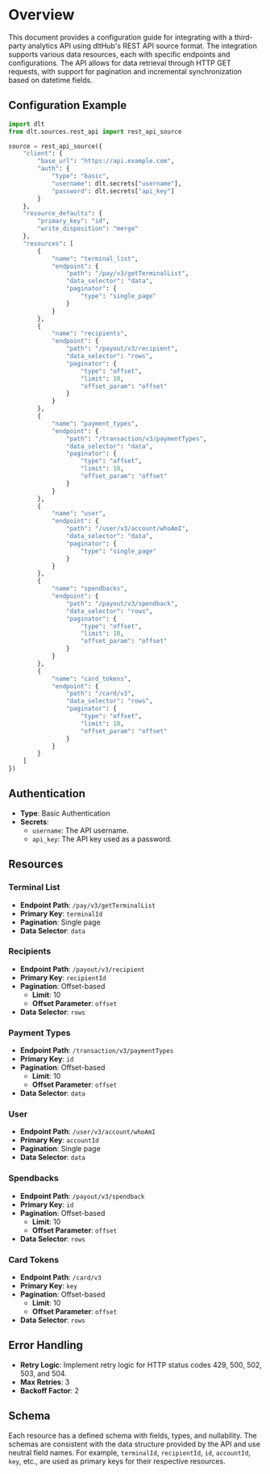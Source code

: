 # Overview

This document provides a configuration guide for integrating with a third-party analytics API using dltHub's REST API source format. The integration supports various data resources, each with specific endpoints and configurations. The API allows for data retrieval through HTTP GET requests, with support for pagination and incremental synchronization based on datetime fields.

## Configuration Example

```python
import dlt
from dlt.sources.rest_api import rest_api_source

source = rest_api_source({
    "client": {
        "base_url": "https://api.example.com",
        "auth": {
            "type": "basic",
            "username": dlt.secrets["username"],
            "password": dlt.secrets["api_key"]
        }
    },
    "resource_defaults": {
        "primary_key": "id",
        "write_disposition": "merge"
    },
    "resources": [
        {
            "name": "terminal_list",
            "endpoint": {
                "path": "/pay/v3/getTerminalList",
                "data_selector": "data",
                "paginator": {
                    "type": "single_page"
                }
            }
        },
        {
            "name": "recipients",
            "endpoint": {
                "path": "/payout/v3/recipient",
                "data_selector": "rows",
                "paginator": {
                    "type": "offset",
                    "limit": 10,
                    "offset_param": "offset"
                }
            }
        },
        {
            "name": "payment_types",
            "endpoint": {
                "path": "/transaction/v3/paymentTypes",
                "data_selector": "data",
                "paginator": {
                    "type": "offset",
                    "limit": 10,
                    "offset_param": "offset"
                }
            }
        },
        {
            "name": "user",
            "endpoint": {
                "path": "/user/v3/account/whoAmI",
                "data_selector": "data",
                "paginator": {
                    "type": "single_page"
                }
            }
        },
        {
            "name": "spendbacks",
            "endpoint": {
                "path": "/payout/v3/spendback",
                "data_selector": "rows",
                "paginator": {
                    "type": "offset",
                    "limit": 10,
                    "offset_param": "offset"
                }
            }
        },
        {
            "name": "card_tokens",
            "endpoint": {
                "path": "/card/v3",
                "data_selector": "rows",
                "paginator": {
                    "type": "offset",
                    "limit": 10,
                    "offset_param": "offset"
                }
            }
        }
    ]
})
```

## Authentication

- **Type**: Basic Authentication
- **Secrets**: 
  - `username`: The API username.
  - `api_key`: The API key used as a password.

## Resources

### Terminal List
- **Endpoint Path**: `/pay/v3/getTerminalList`
- **Primary Key**: `terminalId`
- **Pagination**: Single page
- **Data Selector**: `data`

### Recipients
- **Endpoint Path**: `/payout/v3/recipient`
- **Primary Key**: `recipientId`
- **Pagination**: Offset-based
  - **Limit**: 10
  - **Offset Parameter**: `offset`
- **Data Selector**: `rows`

### Payment Types
- **Endpoint Path**: `/transaction/v3/paymentTypes`
- **Primary Key**: `id`
- **Pagination**: Offset-based
  - **Limit**: 10
  - **Offset Parameter**: `offset`
- **Data Selector**: `data`

### User
- **Endpoint Path**: `/user/v3/account/whoAmI`
- **Primary Key**: `accountId`
- **Pagination**: Single page
- **Data Selector**: `data`

### Spendbacks
- **Endpoint Path**: `/payout/v3/spendback`
- **Primary Key**: `id`
- **Pagination**: Offset-based
  - **Limit**: 10
  - **Offset Parameter**: `offset`
- **Data Selector**: `rows`

### Card Tokens
- **Endpoint Path**: `/card/v3`
- **Primary Key**: `key`
- **Pagination**: Offset-based
  - **Limit**: 10
  - **Offset Parameter**: `offset`
- **Data Selector**: `rows`

## Error Handling

- **Retry Logic**: Implement retry logic for HTTP status codes 429, 500, 502, 503, and 504.
- **Max Retries**: 3
- **Backoff Factor**: 2

## Schema

Each resource has a defined schema with fields, types, and nullability. The schemas are consistent with the data structure provided by the API and use neutral field names. For example, `terminalId`, `recipientId`, `id`, `accountId`, `key`, etc., are used as primary keys for their respective resources.